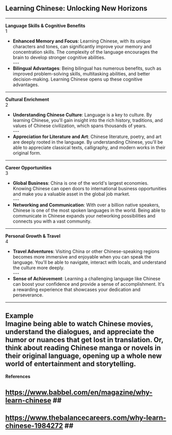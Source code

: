 ## Learning Chinese: Unlocking New Horizons <br>
---

**Language Skills & Cognitive Benefits** <br>
1 <br>
- **Enhanced Memory and Focus**: Learning Chinese, with its unique characters and tones, can significantly improve your memory and concentration skills. The complexity of the language encourages the brain to develop stronger cognitive abilities. <br>
--- <br>
- **Bilingual Advantages**: Being bilingual has numerous benefits, such as improved problem-solving skills, multitasking abilities, and better decision-making. Learning Chinese opens up these cognitive advantages. <br>
---

**Cultural Enrichment** <br>
2 <br>
- **Understanding Chinese Culture**: Language is a key to culture. By learning Chinese, you'll gain insight into the rich history, traditions, and values of Chinese civilization, which spans thousands of years. <br>
--- <br>
- **Appreciation for Literature and Art**: Chinese literature, poetry, and art are deeply rooted in the language. By understanding Chinese, you'll be able to appreciate classical texts, calligraphy, and modern works in their original form. <br>
---

**Career Opportunities** <br>
3 <br>
- **Global Business**: China is one of the world's largest economies. Knowing Chinese can open doors to international business opportunities and make you a valuable asset in the global job market. <br>
--- <br>
- **Networking and Communication**: With over a billion native speakers, Chinese is one of the most spoken languages in the world. Being able to communicate in Chinese expands your networking possibilities and connects you with a vast community. <br>
---

**Personal Growth & Travel** <br>
4 <br>
- **Travel Adventures**: Visiting China or other Chinese-speaking regions becomes more immersive and enjoyable when you can speak the language. You'll be able to navigate, interact with locals, and understand the culture more deeply. <br>
--- <br>
- **Sense of Achievement**: Learning a challenging language like Chinese can boost your confidence and provide a sense of accomplishment. It's a rewarding experience that showcases your dedication and perseverance. <br>
---

**Example** <br>
Imagine being able to watch Chinese movies, understand the dialogues, and appreciate the humor or nuances that get lost in translation. Or, think about reading Chinese manga or novels in their original language, opening up a whole new world of entertainment and storytelling. <br>
---

**References** <br>
## https://www.babbel.com/en/magazine/why-learn-chinese ## <br>
## https://www.thebalancecareers.com/why-learn-chinese-1984272 ## <br>